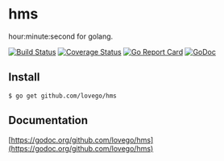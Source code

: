# hms
hour:minute:second for golang.

[![Build Status](https://travis-ci.org/lovego/hms.svg?branch=master)](https://travis-ci.org/lovego/hms)
[![Coverage Status](https://img.shields.io/coveralls/github/lovego/hms/master.svg)](https://coveralls.io/github/lovego/hms?branch=master)
[![Go Report Card](https://goreportcard.com/badge/github.com/lovego/hms)](https://goreportcard.com/report/github.com/lovego/hms)
[![GoDoc](https://godoc.org/github.com/lovego/hms?status.svg)](https://godoc.org/github.com/lovego/hms@v0.0.2)

## Install
`$ go get github.com/lovego/hms`


## Documentation
[https://godoc.org/github.com/lovego/hms](https://godoc.org/github.com/lovego/hms)
